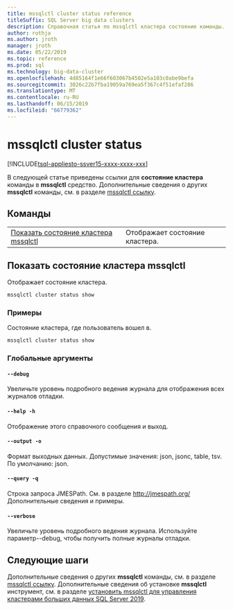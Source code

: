 ```yaml
---
title: mssqlctl cluster status reference
titleSuffix: SQL Server big data clusters
description: Справочная статья по mssqlctl кластера состояние команды.
author: rothja
ms.author: jroth
manager: jroth
ms.date: 05/22/2019
ms.topic: reference
ms.prod: sql
ms.technology: big-data-cluster
ms.openlocfilehash: 4d85164f1e66f603067b4502e5a103c0abe9befa
ms.sourcegitcommit: 3026c22b7fba19059a769ea5f367c4f51efaf286
ms.translationtype: MT
ms.contentlocale: ru-RU
ms.lasthandoff: 06/15/2019
ms.locfileid: "66779362"
---
```

# <a name="mssqlctl-cluster-status"></a>mssqlctl cluster status

[!INCLUDE[tsql-appliesto-ssver15-xxxx-xxxx-xxx](../includes/tsql-appliesto-ssver15-xxxx-xxxx-xxx.md)]

В следующей статье приведены ссылки для **состояние кластера** команды в **mssqlctl** средство. Дополнительные сведения о других **mssqlctl** команды, см. в разделе [mssqlctl ссылку](reference-mssqlctl.md).

## <a name="commands"></a>Команды
|     |     |
| --- | --- |
[Показать состояние кластера mssqlctl](#mssqlctl-cluster-status-show) | Отображает состояние кластера.
## <a name="mssqlctl-cluster-status-show"></a>Показать состояние кластера mssqlctl
Отображает состояние кластера.
```bash
mssqlctl cluster status show 
```
### <a name="examples"></a>Примеры
Состояние кластера, где пользователь вошел в.
```bash
mssqlctl cluster status show
```
### <a name="global-arguments"></a>Глобальные аргументы
#### `--debug`
Увеличьте уровень подробного ведения журнала для отображения всех журналов отладки.
#### `--help -h`
Отображение этого справочного сообщения и выход.
#### `--output -o`
Формат выходных данных.  Допустимые значения: json, jsonc, table, tsv.  По умолчанию: json.
#### `--query -q`
Строка запроса JMESPath. См. в разделе [ http://jmespath.org/ ](http://jmespath.org/]) Дополнительные сведения и примеры.
#### `--verbose`
Увеличьте уровень подробного ведения журнала. Используйте параметр--debug, чтобы получить полные журналы отладки.

## <a name="next-steps"></a>Следующие шаги

Дополнительные сведения о других **mssqlctl** команды, см. в разделе [mssqlctl ссылку](reference-mssqlctl.md). Дополнительные сведения об установке **mssqlctl** инструмент, см. в разделе [установить mssqlctl для управления кластерами больших данных SQL Server 2019](deploy-install-mssqlctl.md).